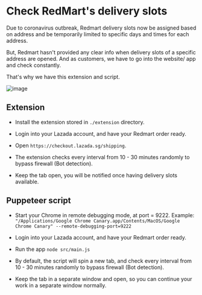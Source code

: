 # Check RedMart's delivery slots

Due to coronavirus outbreak, Redmart delivery slots now be assigned based on address and be temporarily limited to specific days and times for each address.

But, Redmart hasn't provided any clear info when delivery slots of a specific address are opened.
And as customers, we have to go into the website/ app and check constantly.

That's why we have this extension and script.

![image](https://user-images.githubusercontent.com/261283/78808704-6dd8da80-79f8-11ea-867b-462bd3684eef.png)

## Extension

- Install the extension stored in `./extension` directory.

- Login into your Lazada account, and have your Redmart order ready.

- Open `https://checkout.lazada.sg/shipping`.

- The extension checks every interval from 10 - 30 minutes randomly to bypass firewall (Bot detection).

- Keep the tab open, you will be notified once having delivery slots available.

## Puppeteer script

- Start your Chrome in remote debugging mode, at port = 9222. Example:
`"/Applications/Google Chrome Canary.app/Contents/MacOS/Google Chrome Canary" --remote-debugging-port=9222`

- Login into your Lazada account, and have your Redmart order ready.

- Run the app
`node src/main.js`

- By default, the script will spin a new tab, and check every interval from 10 - 30 minutes randomly to bypass firewall (Bot detection).

- Keep the tab in a separate window and open, so you can continue your work in a separate window normally.
